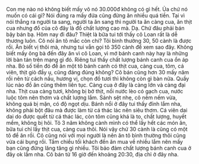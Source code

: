 Con mẹ nào nó không biết mấy vô nó 30.000đ không có gì hết. Ủa chứ nó muốn có cái gì? Nói đúng ra mấy đứa cũng đừng ăn nhiều quá tiền. Tại vì nói thẳng ra người ta sang, người ta ăn sang thì người ta ăn càng cua, ăn thịt cua nhưng đồ của cô đây là đồ chất lượng cao mà. Dạ. Chứ đâu phải bán bậy bán bạ. Hôm nay đi đâu? Thiệt là bữa tui tới thấy cô Loan rất là dễ thương luôn. Cô nói ăn tô mắc còn chi? Tôi bình thường 30, 50 cành là được rồi. Ăn biết vị thôi mà, nhưng tui vẫn gọi tô 350 cành để xem sao đây. Không biết mấy ông bà đến đây ăn vì cô Loan, vì mớ bánh canh này hay là những lời bàn tán trên mạng gì đó. Riêng tui thấy chất lượng bánh canh cua ổn áp nha. Bỏ số tiền đó để ăn một tô bánh canh có thịt cua, càng cua, tôm, cá viên, thịt giò đầy ụ, cũng đáng đúng không? Cô bán cũng hơn 30 mấy năm rồi nên từ cách nấu, hương vị, chọn đồ tươi thì không còn gì bàn nữa. Quầy lúc nào đồ ăn cũng thêm liên tục. Càng cua ở đây là càng lớn và càng đại nha. Thịt cua càng tươi, không bị bở thịt, nồi nước lèo có gạch cua, nước luộc tôm nên thơm và chất lượng lắm. Sánh sệt nhẹ, cô nêm nếm vừa, không quá bị mặn, có độ ngọt dịu. Bánh nổi ở đây tui thấy đỉnh lắm nha, không phải bột đâu mà được làm từ cá thác lác nên siêu thơm. Cá viên dai dai do được quết từ cá thác lác, còn tôm cũng khá là to, chất lượng, huyết mềm, không bị hôi. Tô 3 năm không cành mình có thể lấy hết các món ăn, bữa tui chỉ lấy thịt cua, càng cua thôi. Nói vậy chứ 30 cành là cũng có một tô để ăn rồi. Cô cũng nói với mọi người là nên ăn tô bình thường thôi cũng vừa cái bụng rồi. Tầm chiều tối khách đến ăn mua về nhiều lắm nên mấy bạn cũng đừng lăng tăng gì nhiều. Tôi bảo đảm chất lượng bánh canh cua ở đây ok lắm nha. Cô bán từ 16 giờ đến khoảng 20:30, địa chỉ ở đây nha.